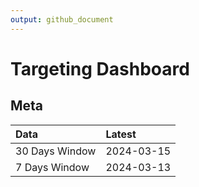 ```yaml
---
output: github_document
---
```


# Targeting Dashboard



## Meta


|Data           |Latest     |
|:--------------|:----------|
|30 Days Window |2024-03-15 |
|7 Days Window  |2024-03-13 |
